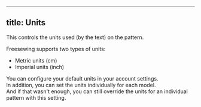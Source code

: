 ***

## title: Units

This controls the units used (by the text) on the pattern.

Freesewing supports two types of units:

*   Metric units (cm)
*   Imperial units (inch)

You can configure your default units in your account settings.\
In addition, you can set the units individually for each model.\
And if that wasn't enough, you can still override the units for an individual pattern with this setting.
